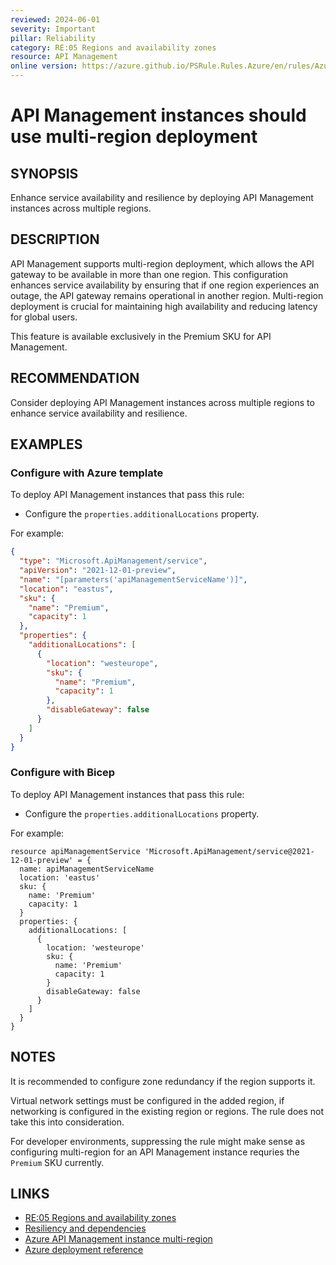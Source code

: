 ```yaml
---
reviewed: 2024-06-01
severity: Important
pillar: Reliability
category: RE:05 Regions and availability zones
resource: API Management
online version: https://azure.github.io/PSRule.Rules.Azure/en/rules/Azure.APIM.MultiRegion/
---
```


# API Management instances should use multi-region deployment

## SYNOPSIS

Enhance service availability and resilience by deploying API Management instances across multiple regions.

## DESCRIPTION

API Management supports multi-region deployment, which allows the API gateway to be available in more than one region. This configuration enhances service availability by ensuring that if one region experiences an outage, the API gateway remains operational in another region. Multi-region deployment is crucial for maintaining high availability and reducing latency for global users.

This feature is available exclusively in the Premium SKU for API Management.

## RECOMMENDATION

Consider deploying API Management instances across multiple regions to enhance service availability and resilience.

## EXAMPLES

### Configure with Azure template

To deploy API Management instances that pass this rule:

- Configure the `properties.additionalLocations` property.

For example:

```json
{
  "type": "Microsoft.ApiManagement/service",
  "apiVersion": "2021-12-01-preview",
  "name": "[parameters('apiManagementServiceName')]",
  "location": "eastus",
  "sku": {
    "name": "Premium",
    "capacity": 1
  },
  "properties": {
    "additionalLocations": [
      {
        "location": "westeurope",
        "sku": {
          "name": "Premium",
          "capacity": 1
        },
        "disableGateway": false
      }
    ]
  }
}
```

### Configure with Bicep

To deploy API Management instances that pass this rule:

- Configure the `properties.additionalLocations` property.

For example:

```bicep
resource apiManagementService 'Microsoft.ApiManagement/service@2021-12-01-preview' = {
  name: apiManagementServiceName
  location: 'eastus'
  sku: {
    name: 'Premium'
    capacity: 1
  }
  properties: {
    additionalLocations: [
      {
        location: 'westeurope'
        sku: {
          name: 'Premium'
          capacity: 1
        }
        disableGateway: false
      }
    ]
  }
}
```

## NOTES

It is recommended to configure zone redundancy if the region supports it.

Virtual network settings must be configured in the added region, if networking is configured in the existing region or regions. The rule does not take this into consideration.

For developer environments, suppressing the rule might make sense as configuring multi-region for an API Management instance requries the `Premium` SKU currently.

## LINKS

- [RE:05 Regions and availability zones](https://learn.microsoft.com/azure/well-architected/reliability/regions-availability-zones)
- [Resiliency and dependencies](https://learn.microsoft.com/azure/architecture/framework/resiliency/design-resiliency)
- [Azure API Management instance multi-region](https://learn.microsoft.com/azure/api-management/api-management-howto-deploy-multi-region)
- [Azure deployment reference](https://learn.microsoft.com/azure/templates/microsoft.apimanagement/service)
